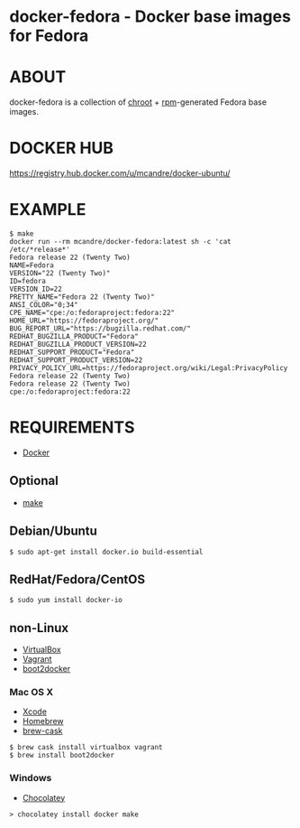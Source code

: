 # docker-fedora - Docker base images for Fedora

# ABOUT

docker-fedora is a collection of [chroot](http://man.cx/chroot) + [rpm](http://man.cx/rpm)-generated Fedora base images.

# DOCKER HUB

https://registry.hub.docker.com/u/mcandre/docker-ubuntu/

# EXAMPLE

```
$ make
docker run --rm mcandre/docker-fedora:latest sh -c 'cat /etc/*release*'
Fedora release 22 (Twenty Two)
NAME=Fedora
VERSION="22 (Twenty Two)"
ID=fedora
VERSION_ID=22
PRETTY_NAME="Fedora 22 (Twenty Two)"
ANSI_COLOR="0;34"
CPE_NAME="cpe:/o:fedoraproject:fedora:22"
HOME_URL="https://fedoraproject.org/"
BUG_REPORT_URL="https://bugzilla.redhat.com/"
REDHAT_BUGZILLA_PRODUCT="Fedora"
REDHAT_BUGZILLA_PRODUCT_VERSION=22
REDHAT_SUPPORT_PRODUCT="Fedora"
REDHAT_SUPPORT_PRODUCT_VERSION=22
PRIVACY_POLICY_URL=https://fedoraproject.org/wiki/Legal:PrivacyPolicy
Fedora release 22 (Twenty Two)
Fedora release 22 (Twenty Two)
cpe:/o:fedoraproject:fedora:22
```

# REQUIREMENTS

* [Docker](https://www.docker.com/)

## Optional

* [make](http://www.gnu.org/software/make/)

## Debian/Ubuntu

```
$ sudo apt-get install docker.io build-essential
```

## RedHat/Fedora/CentOS

```
$ sudo yum install docker-io
```

## non-Linux

* [VirtualBox](https://www.virtualbox.org/)
* [Vagrant](https://www.vagrantup.com/)
* [boot2docker](http://boot2docker.io/)

### Mac OS X

* [Xcode](http://itunes.apple.com/us/app/xcode/id497799835?ls=1&mt=12)
* [Homebrew](http://brew.sh/)
* [brew-cask](http://caskroom.io/)

```
$ brew cask install virtualbox vagrant
$ brew install boot2docker
```

### Windows

* [Chocolatey](https://chocolatey.org/)

```
> chocolatey install docker make
```
